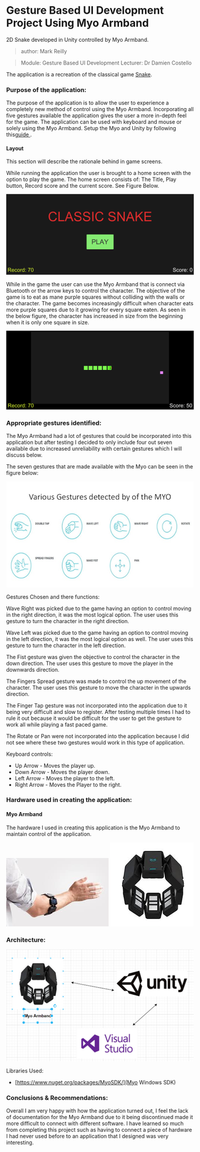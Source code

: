 # Gesture Based UI Development Project Using Myo Armband

2D Snake developed in Unity controlled by Myo Armband.

> author: Mark Reilly

> Module: Gesture Based UI Development 
> Lecturer: Dr Damien Costello

The application is a recreation of the classical game [Snake](https://en.wikipedia.org/wiki/Snake_(video_game_genre)).

### Purpose of the application:
The purpose of the application is to allow the user to experience a completely new method of control using the Myo Armband. Incorporating all five gestures available the application gives the user a more in-depth feel for the game. The application can be used with keyboard and mouse or solely using the Myo Armband. Setup the Myo and Unity by following this[guide ](https://developerblog.myo.com/setting-myo-package-unity/).

#### Layout

This section will describe the rationale behind in game screens.

While running the application the user is brought to a home screen with the option to play the game. The home screen consists of: The Title, Play button, Record score and the current score. See Figure Below.

![Home Screen](https://github.com/MarkReillyGMIT/GestureBasedUIProject/blob/main/Images/HomeScreen.PNG)


While in the game the user can use the Myo Armband that is connect via Bluetooth or the arrow keys to control the character. The objective of the game is to eat as mane purple squares without colliding with the walls or the character. The game becomes increasingly difficult when character eats more purple squares due to it growing for every square eaten. As seen in the below figure, the character has increased in size from the beginning when it is only one square in size.

![Gameplay](https://github.com/MarkReillyGMIT/GestureBasedUIProject/blob/main/Images/GamePlayScreen.PNG)

### Appropriate gestures identified:

The Myo Armband had a lot of gestures that could be incorporated into this application but after testing I decided to only include four out seven available due to increased unreliability with certain gestures which I will discuss below.

The seven gestures that are made available with the Myo can be seen in the figure below:

![Gestures](https://github.com/MarkReillyGMIT/GestureBasedUIProject/blob/main/Images/Gestures.jfif)


Gestures Chosen and there functions:

Wave Right was picked due to the game having an option to control moving in the right direction, it was the most logical option. The user uses this gesture to turn the character in the right direction.

Wave Left was picked due to the game having an option to control moving in the left direction, it was the most logical option as well. The user uses this gesture to turn the character in the left direction.

The Fist gesture was given the objective to control the character in the down direction. The user uses this gesture to move the player in the downwards direction.

The Fingers Spread gesture was made to control the up movement of the character. The user uses this gesture to move the character in the upwards direction.

The Finger Tap gesture was not incorporated into the application due to it being very difficult and slow to register. After testing multiple times I had to rule it out because it would be difficult for the user to get the gesture to work all while playing a fast paced game.

The Rotate or Pan were not incorporated into the application because I did not see where these two gestures would work in this type of application.

Keyboard controls:
- Up Arrow - Moves the player up.
- Down Arrow - Moves the player down.
- Left Arrow - Moves the player to the left.
- Right Arrow - Moves the Player to the right.

### Hardware used in creating the application:

#### Myo Armband

The hardware I used in creating this application is the Myo Armband to maintain control of the application.

![Myo](https://github.com/MarkReillyGMIT/GestureBasedUIProject/blob/main/Images/myoHowWorn.jfif)
![MyoArmband](https://github.com/MarkReillyGMIT/GestureBasedUIProject/blob/main/Images/myoArm.jfif)

### Architecture:
![Architecture](https://github.com/MarkReillyGMIT/GestureBasedUIProject/blob/main/Images/Architecture.PNG)

Libraries Used:
- [https://www.nuget.org/packages/MyoSDK/](Myo Windows SDK)
### Conclusions & Recommendations:
Overall I am very happy with how the application turned out, I feel the lack of documentation for the Myo Armband due to it being discontinued made it more difficult to connect with different software. I have learned so much from completing this project such as having to connect a piece of hardware I had never used before to an application that I designed was very interesting.
